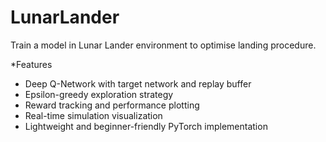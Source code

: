 # LunarLander
Train a model in Lunar Lander environment to optimise landing procedure.

*Features
- Deep Q-Network with target network and replay buffer
- Epsilon-greedy exploration strategy
- Reward tracking and performance plotting
- Real-time simulation visualization
- Lightweight and beginner-friendly PyTorch implementation



